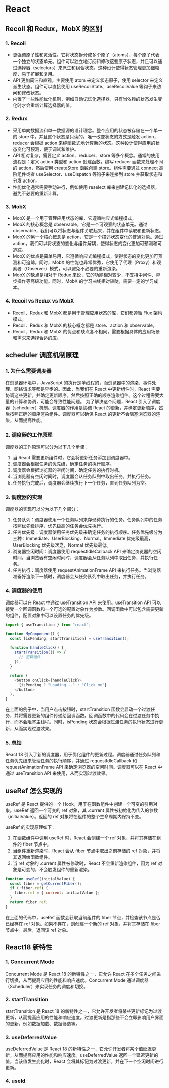 # React

## Recoil 和 Redux，MobX 的区别

### 1. Recoil

- 更强调原子性和灵活性。它将状态拆分成多个原子（atoms），每个原子代表一个独立的状态单元。组件可以独立地订阅和修改这些原子状态，并且可以通过选择器（selectors）来派生和组合状态。这种设计使得状态管理更加细粒度，易于扩展和复用。
- API 更加简洁和直观。主要使用 atom 来定义状态原子，使用 selector 来定义派生状态。组件可以直接使用 useRecoilState、useRecoilValue 等钩子来访问和修改状态。
- 内置了一些性能优化机制，例如自动记忆化选择器，只有当依赖的状态发生变化时才会重新计算选择器的值。

### 2. Redux

- 采用单向数据流和单一数据源的设计理念。整个应用的状态被存储在一个单一的 store 中，并且这个状态是只读的。唯一改变状态的方式是触发 action，reducer 会根据 action 来纯函数式地计算新的状态。这种设计使得应用的状态变化可预测，便于调试和维护。
- API 相对复杂，需要定义 action、reducer、store 等多个概念。通常的使用流程是：定义 action 类型和 action 创建函数，编写 reducer 函数来处理不同的 action，然后使用 createStore 函数创建 store。组件需要通过 connect 高阶组件或者 useSelector、useDispatch 等钩子来连接到 store 并获取状态和分发 action。
- 性能优化通常需要手动进行，例如使用 reselect 库来创建记忆化的选择器，避免不必要的重新计算。

### 3. MobX

- MobX 是一个用于管理应用状态的库，它遵循响应式编程模式。
- MobX 的核心概念是 observable，它是一个可观察的状态单元。通过 observable，我们可以将状态与组件关联起来，并在组件中读取和更新状态。
- MobX 的另一个核心概念是 action，它是一个描述状态变化的普通对象。通过 action，我们可以将状态的变化与组件解耦，使得状态的变化更加可预测和可追踪。
- MobX 的优点是简单易用，它遵循响应式编程模式，使得状态的变化更加可预测和可追踪。同时，MobX 的性能也非常优秀，它使用了代理（Proxy）和观察者（Observer）模式，可以避免不必要的重新渲染。
- MobX 的缺点是相对于 Redux 来说，它的功能相对较少，不支持中间件、异步操作等高级功能。同时，MobX 的学习曲线相对较陡，需要一定的学习成本。

### 4. Recoil vs Redux vs MobX

- Recoil、Redux 和 MobX 都是用于管理应用状态的库，它们都遵循 Flux 架构模式。
- Recoil、Redux 和 MobX 的核心概念都是 store、action 和 observable。
- Recoil、Redux 和 MobX 的优点和缺点各不相同，需要根据具体的应用场景和需求来选择合适的库。

## scheduler 调度机制原理

### 1. 为什么需要调度器

在浏览器环境中，JavaScript 的执行是单线程的，而浏览器中的渲染、事件处理、网络请求等都是异步的。因此，当我们在 React 中更新组件时，React 需要协调这些更新，并确定更新顺序，然后按照正确的顺序渲染组件。这个过程需要大量的计算和协调，可能会导致性能问题。
为了解决这个问题，React 引入了调度器（scheduler）机制。调度器的作用是协调 React 的更新，并确定更新顺序，然后按照正确的顺序渲染组件。调度器可以确保 React 的更新不会阻塞浏览器的渲染，从而提高性能。

### 2. 调度器的工作原理

调度器的工作原理可以分为以下几个步骤：

1. 当 React 需要更新组件时，它会将更新任务添加到调度器中。
2. 调度器会根据任务的优先级，确定任务的执行顺序。
3. 调度器会根据浏览器的空闲时间，确定任务的执行时机。
4. 当浏览器有空闲时间时，调度器会从任务队列中取出任务，并执行任务。
5. 任务执行完成后，调度器会继续执行下一个任务，直到任务队列为空。

### 3. 调度器的实现

调度器的实现可以分为以下几个部分：

1. 任务队列：调度器使用一个任务队列来存储待执行的任务。任务队列中的任务按照优先级排序，优先级高的任务会优先执行。
2. 任务优先级：调度器使用任务优先级来确定任务的执行顺序。任务优先级分为三种：Immediate、UserBlocking、Normal。Immediate 优先级最高，UserBlocking 优先级次之，Normal 优先级最低。
3. 浏览器空闲时间：调度器使用 requestIdleCallback API 来确定浏览器的空闲时间。当浏览器有空闲时间时，调度器会从任务队列中取出任务，并执行任务。
4. 任务执行：调度器使用 requestAnimationFrame API 来执行任务。当浏览器准备好渲染下一帧时，调度器会从任务队列中取出任务，并执行任务。

### 4. 调度器的使用

调度器可以在 React 中通过 useTransition API 来使用。useTransition API 可以接受一个回调函数和一个可选的配置对象作为参数。回调函数中可以包含需要更新的组件，配置对象中可以设置任务的优先级。

```javascript
import { useTransition } from "react";

function MyComponent() {
  const [isPending, startTransition] = useTransition();

  function handleClick() {
    startTransition(() => {
      // 更新组件
    });
  }

  return (
    <button onClick={handleClick}>
      {isPending ? "Loading..." : "Click me"}
    </button>
  );
}
```

在上面的例子中，当用户点击按钮时，startTransition 函数会启动一个过渡任务，并将需要更新的组件传递给回调函数。回调函数中的代码会在过渡任务中执行，而不会阻塞主线程。同时，isPending 状态会根据过渡任务的执行状态进行更新，从而实现过渡效果。

### 5. 总结

React 18 引入了新的调度器，用于优化组件的更新过程。调度器通过任务队列和任务优先级来管理任务的执行顺序，并通过 requestIdleCallback 和 requestAnimationFrame API 来确定浏览器的空闲时间。调度器可以在 React 中通过 useTransition API 来使用，从而实现过渡效果。

## useRef 怎么实现的

useRef 是 React 提供的一个 Hook，用于在函数组件中创建一个可变的引用对象。useRef 返回一个可变的 ref 对象，其 .current 属性被初始化为传入的参数（initialValue）。返回的 ref 对象将在组件的整个生命周期内保持不变。

useRef 的实现原理如下：

1. 在函数组件中调用 useRef 时，React 会创建一个 ref 对象，并将其存储在组件的 fiber 节点中。
2. 当组件重新渲染时，React 会从 fiber 节点中取出之前存储的 ref 对象，并将其返回给函数组件。
3. 当 ref 对象的 .current 属性被修改时，React 不会重新渲染组件，因为 ref 对象是可变的，不会触发组件的重新渲染。

```javascript
function useRef(initialValue) {
  const fiber = getCurrentFiber();
  if (!fiber.ref) {
    fiber.ref = { current: initialValue };
  }
  return fiber.ref;
}
```

在上面的代码中，useRef 函数会获取当前组件的 fiber 节点，并检查该节点是否已经存在 ref 对象。如果不存在，则创建一个新的 ref 对象，并将其存储在 fiber 节点中。最后，返回该 ref 对象。

## React18 新特性

### 1. Concurrent Mode

Concurrent Mode 是 React 18 的新特性之一，它允许 React 在多个任务之间进行切换，从而提高应用的性能和响应速度。Concurrent Mode 通过调度器（Scheduler）来实现任务的调度和切换。

### 2. startTransition

startTransition 是 React 18 的新特性之一，它允许开发者将某些更新标记为过渡更新，从而提高应用的性能和响应速度。过渡更新是指那些不会立即影响用户界面的更新，例如数据加载、数据筛选等。

### 3. useDeferredValue

useDeferredValue 是 React 18 的新特性之一，它允许开发者将某个值延迟更新，从而提高应用的性能和响应速度。useDeferredValue 返回一个延迟更新的值，当该值发生变化时，React 会将其标记为过渡更新，并在下一个空闲时间进行更新。

### 4. useId
